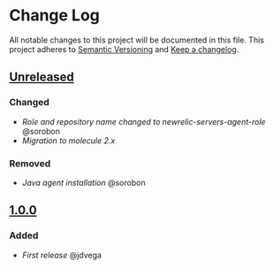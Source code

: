 ﻿# Change Log
All notable changes to this project will be documented in this file.
This project adheres to [Semantic Versioning](http://semver.org/) and [Keep a changelog](https://github.com/olivierlacan/keep-a-changelog).

## [Unreleased](https://github.com/idealista/newrelic-servers-agent-role/tree/develop)
### Changed
- *Role and repository name changed to newrelic-servers-agent-role* @sorobon
- *Migration to molecule 2.x*
### Removed
- *Java agent installation* @sorobon

## [1.0.0](https://github.com/idealista/newrelic-servers-agent-role/releases/tag/1.0.0)
### Added
- *First release* @jdvega
